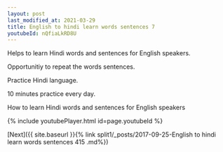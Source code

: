 ```yaml
---
layout: post
last_modified_at: 2021-03-29
title: English to hindi learn words sentences 7 
youtubeId: nQfiaLkRD8U
---
```

 
 
Helps to learn Hindi words and sentences for English speakers.

Opportunitiy to repeat the words sentences. 

Practice Hindi language. 
 
10 minutes practice every day. 
 
How to learn Hindi words and sentences for English speakers 
 
{% include youtubePlayer.html id=page.youtubeId %}
 
 
[Next]({{ site.baseurl }}{% link  split1/_posts/2017-09-25-English to hindi learn words sentences 415 .md%})
 
